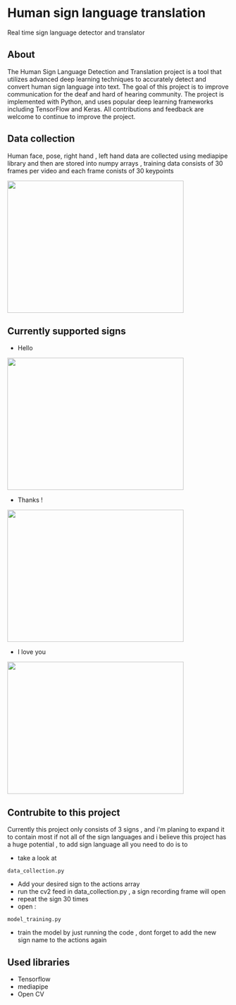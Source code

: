 # Human sign language translation

Real time sign language detector and translator




## About


The Human Sign Language Detection and Translation project is a tool that utilizes advanced deep learning techniques to accurately detect and convert human sign language into text. The goal of this project is to improve communication for the deaf and hard of hearing community. The project is implemented with Python, and uses popular deep learning frameworks including TensorFlow and Keras.  All contributions and feedback are welcome to continue to improve the project.


## Data collection

Human face, pose, right hand , left hand data are collected using mediapipe library and then are stored into numpy arrays , training data consists of 30 frames per video and each frame conists of 30 keypoints 
 
<img src="https://i.ibb.co/HxH2BJB/sign-lang.png" width="400" height="300">

## Currently supported signs

* Hello


<img src="https://res.cloudinary.com/spiralyze/image/upload/f_auto,w_auto/BabySignLanguage/DictionaryPages/hello.svg" width="400" height="300">



* Thanks !

<img src="https://res.cloudinary.com/spiralyze/image/upload/f_auto,w_auto/BabySignLanguage/DictionaryPages/thank_you.svg" width="400" height="300">


* I love you

<img src="https://res.cloudinary.com/spiralyze/image/upload/f_auto,w_auto/BabySignLanguage/DictionaryPages/i_love_you.svg" width="400" height="300">






## Contrubite to this project

Currently this project only consists of 3 signs , and i'm planing to expand it to contain most if not all of the sign languages and i believe this project has a huge potential , to add sign language all you need to do is to

* take a look at 
```
data_collection.py
```
* Add your desired sign to the actions array 
* run the cv2 feed in data_collection.py , a sign recording frame will open
* repeat the sign 30 times 
* open :
```
model_training.py
```
* train the model by just running the code , dont forget to add the new sign name to the actions again

## Used libraries


* Tensorflow
* mediapipe
* Open CV
